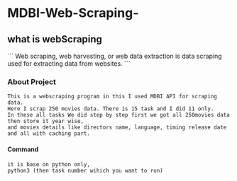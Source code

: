 # MDBI-Web-Scraping-
<h2>what is webScraping</h2>
```
Web scraping, web harvesting, or web data extraction is
data scraping used for extracting data from websites.
```

<h3> About Project </h3>

```
This is a webscraping program in this I used MDBI API for scraping data.
Here I scrap 250 movies data. There is 15 task and I did 11 only.
In these all tasks We did step by step first we got all 250movies data then store it year wise,
and movies details like directors name, language, timing release date and all with caching part. 
```
<h4>Command</h4>

```
it is base on python only,
python3 (then task number wihich you want to run)
```

